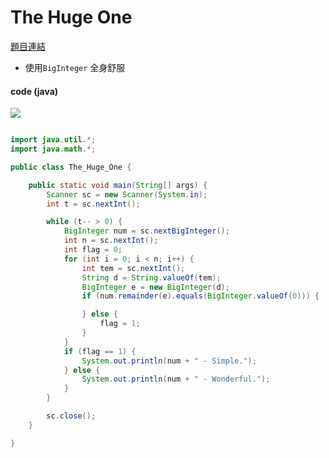 # The Huge One 

[題目連結](https://vjudge.net/problem/UVA-11344)


* 使用`BigInteger` 全身舒服

#### code (java)

![](https://www.pixiv.cat/77422058.jpg)

```java

import java.util.*;
import java.math.*;

public class The_Huge_One {

    public static void main(String[] args) {
        Scanner sc = new Scanner(System.in);
        int t = sc.nextInt();

        while (t-- > 0) {
            BigInteger num = sc.nextBigInteger();
            int n = sc.nextInt();
            int flag = 0;
            for (int i = 0; i < n; i++) {
                int tem = sc.nextInt();
                String d = String.valueOf(tem);
                BigInteger e = new BigInteger(d);
                if (num.remainder(e).equals(BigInteger.valueOf(0))) {

                } else {
                    flag = 1;
                }
            }
            if (flag == 1) {
                System.out.println(num + " - Simple.");
            } else {
                System.out.println(num + " - Wonderful.");
            }
        }

        sc.close();
    }

}
```
